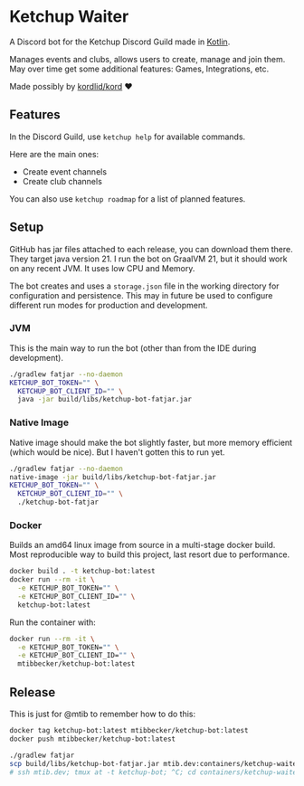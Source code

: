 # Ketchup Waiter

A Discord bot for the Ketchup Discord Guild made in [Kotlin](https://kotlinlang.org/).

Manages events and clubs, allows users to create, manage and join them.
May over time get some additional features: Games, Integrations, etc.

Made possibly by [kordlid/kord](https://github.com/kordlib/kord) ❤️

## Features

In the Discord Guild, use `ketchup help` for available commands.

Here are the main ones:

- Create event channels
- Create club channels

You can also use `ketchup roadmap` for a list of planned features.

## Setup

GitHub has jar files attached to each release, you can download them there.
They target java version 21.
I run the bot on GraalVM 21, but it should work on any recent JVM. It uses low CPU and Memory.

The bot creates and uses a `storage.json` file in the working directory for configuration and persistence.
This may in future be used to configure different run modes for production and development.

### JVM

This is the main way to run the bot (other than from the IDE during development).

```bash
./gradlew fatjar --no-daemon
KETCHUP_BOT_TOKEN="" \
  KETCHUP_BOT_CLIENT_ID="" \
  java -jar build/libs/ketchup-bot-fatjar.jar
```

### Native Image

Native image should make the bot slightly faster, but more memory efficient (which would be nice).
But I haven't gotten this to run yet.

```bash
./gradlew fatjar --no-daemon
native-image -jar build/libs/ketchup-bot-fatjar.jar
KETCHUP_BOT_TOKEN="" \
  KETCHUP_BOT_CLIENT_ID="" \
  ./ketchup-bot-fatjar
```

### Docker

Builds an amd64 linux image from source in a multi-stage docker build.
Most reproducible way to build this project, last resort due to performance.

```bash
docker build . -t ketchup-bot:latest
docker run --rm -it \
  -e KETCHUP_BOT_TOKEN="" \
  -e KETCHUP_BOT_CLIENT_ID="" \
  ketchup-bot:latest
```

Run the container with:

```bash
docker run --rm -it \
  -e KETCHUP_BOT_TOKEN="" \
  -e KETCHUP_BOT_CLIENT_ID="" \
  mtibbecker/ketchup-bot:latest
```

## Release

This is just for @mtib to remember how to do this:

```bash
docker tag ketchup-bot:latest mtibbecker/ketchup-bot:latest
docker push mtibbecker/ketchup-bot:latest
```

```bash
./gradlew fatjar
scp build/libs/ketchup-bot-fatjar.jar mtib.dev:containers/ketchup-waiter/ketchup-bot-fatjar.jar 
# ssh mtib.dev; tmux at -t ketchup-bot; ^C; cd containers/ketchup-waiter; ./start.sh
```